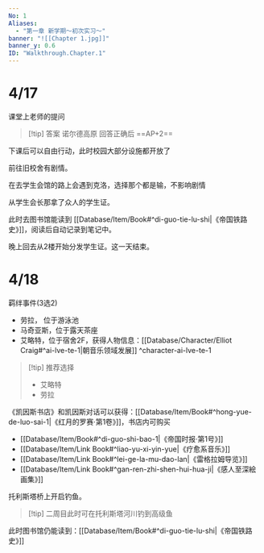 ```yaml
---
No: 1
Aliases:
  - "第一章 新学期～初次实习～"
banner: "![[Chapter 1.jpg]]"
banner_y: 0.6
ID: "Walkthrough.Chapter.1"
---
```

# 4/17
课堂上老师的提问
> [!tip] 答案
> 诺尔德高原
> 回答正确后 ==AP+2==

下课后可以自由行动，此时校园大部分设施都开放了

前往旧校舍有剧情。

在去学生会馆的路上会遇到克洛，选择那个都是输，不影响剧情

从学生会长那拿了众人的学生证。

此时去图书馆能读到 [[Database/Item/Book#^di-guo-tie-lu-shi|《帝国铁路史》]]，阅读后自动记录到笔记中。

晚上回去从2楼开始分发学生证。这一天结束。

# 4/18
羁绊事件(3选2)
- 劳拉， 位于游泳池
- 马奇亚斯，位于露天茶座
- 艾略特，位于宿舍2F，获得人物信息：[[Database/Character/Elliot Craig#^ai-lve-te-1|朝音乐领域发展]] ^character-ai-lve-te-1

> [!tip] 推荐选择
> - 艾略特
> - 劳拉

《凯因斯书店》和凯因斯对话可以获得：[[Database/Item/Book#^hong-yue-de-luo-sai-1|《红月的罗赛·第1卷》]]，书店内可购买
- [[Database/Item/Book#^di-guo-shi-bao-1|《帝国时报·第1号》]]
- [[Database/Item/Link Book#^liao-yu-xi-yin-yue|《疗愈系音乐》]]
- [[Database/Item/Link Book#^lei-ge-la-mu-dao-lan|《雷格拉姆导览》]]
- [[Database/Item/Link Book#^gan-ren-zhi-shen-hui-hua-ji|《感人至深絵画集》]]

托利斯塔桥上开启钓鱼。

> [!tip] 二周目此时可在托利斯塔河川钓到高级鱼

此时图书馆仍能读到：[[Database/Item/Book#^di-guo-tie-lu-shi|《帝国铁路史》]]

